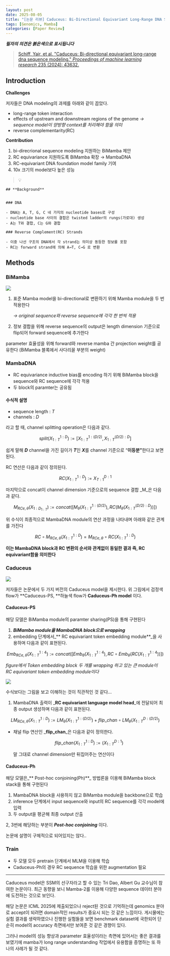 ```yaml
---
layout: post
date: 2025-08-05
title: "[논문 리뷰] Caduceus: Bi-Directional Equivariant Long-Range DNA Sequence Modeling"
tags: [Genomics, Mamba]
categories: [Paper Review]
---
```


<span class="notion-red">_**필자의 의견은 붉은색으로 표시됩니다**_</span>


> [Schiff, Yair, et al. "Caduceus: Bi-directional equivariant long-range dna sequence modeling." ](https://pmc.ncbi.nlm.nih.gov/articles/PMC12189541/)[_Proceedings of machine learning research_](https://pmc.ncbi.nlm.nih.gov/articles/PMC12189541/)[ 235 (2024): 43632.](https://pmc.ncbi.nlm.nih.gov/articles/PMC12189541/)



## Introduction


**Challenges**


저자들은 DNA modeling의 과제를 아래와 같이 꼽았다.

- long-range token interaction
- effects of upstream and downstream regions of the genome 
_→ sequence model이 양방향 context를 처리해야 함을 의미_
- reverse complementarity(RC)

**Contribution**

1. bi-direcrional sequence modeling 지원하는 BiMamba 제안
1. RC equivariance 지원하도록 BiMamba 확장 → MambaDNA
1. RC-equivariant DNA foundation model family 기여
1. 10x 크기의 model보다 높은 성능

> 💡 


	## **Background**


	### DNA

	- DNA는 A, T, G, C 네 가지의 nucleotide bases로 구성
	- nucleotide base 사이의 결합은 twisted ladder의 rungs(가로대) 생성
	- A는 T와 결합, C는 G와 결합

	### Reverse Complement(RC) Strands

	- 이중 나선 구조의 DNA에서 각 strand는 의미상 동등한 정보를 포함
	- RC는 forward strand에 의해 A→T, C→G 로 변환


## Methods



### BiMamba


![](https://prod-files-secure.s3.us-west-2.amazonaws.com/542b861c-36a8-4051-84e5-8804b6728dba/2c247d59-7815-4980-99f0-8f0d21f445a7/image.png?X-Amz-Algorithm=AWS4-HMAC-SHA256&X-Amz-Content-Sha256=UNSIGNED-PAYLOAD&X-Amz-Credential=ASIAZI2LB4666GPJQ44C%2F20250912%2Fus-west-2%2Fs3%2Faws4_request&X-Amz-Date=20250912T060116Z&X-Amz-Expires=3600&X-Amz-Security-Token=IQoJb3JpZ2luX2VjEK7%2F%2F%2F%2F%2F%2F%2F%2F%2F%2FwEaCXVzLXdlc3QtMiJGMEQCIGgWl4xew8h7HR6ZAIxETcYoxZacVyvmdzN2YRPzbevOAiANM6xdEKsUk1jrh6j5eXV0RlFj%2F3vqkqbIB5t9BeXIbir%2FAwgnEAAaDDYzNzQyMzE4MzgwNSIMhFAoMDho3ygPagbCKtwDdznb5cP2vvSNUKq7GGWMown0tKt9zBsCKqE3Ibimhf0OZa%2BvVEt%2BNo3XCxUU184MueR7l%2FcUbSYVJgWCg8HCP%2FO%2BORICPGXKd3qqqXCWeLwKv4EoPbWxh8kLmBSwkWR%2BHOHdcsD5G5NflDj1%2Bfmkj%2BLk3ZIJUk3HEZtg10b0Sn%2BC%2F%2FK%2FtqKVw9UaIg83woFDMX%2B3TCQ8pVrbEDxPISjXft8wjBp5oCcsyip08DhiZm7eP3QkGPk%2BM49oMNE0in8NrArZEB0OAFzO7S4QMWNSFLx8Resn%2F4h7Zwbh83XddPasCBxxhIi18KeLSHMyiDBMta59FOxrVc6YXeUF8LvTGE6WELjnY8%2Bmy4%2F6JODxv2dwUvGfV25Qh1Rs13FKa134dw7Q4nIPo7ptZ%2FFbZc%2BrMOqeSveiuug%2BCTmgOBUStxloslN8gAevudfyHc509Tz0Jfcs28ff%2Fga4L2GUdhuZzMZ7w%2FXDN9mf8SrHXFVqEAkRUKlX%2FJzC%2B8Eo5%2BXd5sZcMZWl0rLJCKhhqs7ENUPPl7ZRvGfnmtGnFHCoPVAHj6tM610OXlqG%2BhkuoQvlS4CPUndEvFZINBz1JUF1aWkrGAd9VajMvdzCe4O26gvvtit1rftRj1aGC1y5b3kwiuqOxgY6pgELwG88Sk9FH6sXEYyVX67kTasK%2B3wywqMBkOS6H%2F4TLXsSaVpt7k887MqG7LGK0YMasI6sZp7c7puVOyMk6haHLYbaXmaXDk9fAEQyqYZYVW9ZJSsEQ1547e3ktvkXT7Yd0g3bxGgVJV8ZVfjY9uRMqR7EfJCOt35miR%2FmVHWnk8A22Ow2rB5WonD7J%2ByhMZ7Pe2iqHk8g7VmMH2lm1fQXpU8%2Bp5z%2B&X-Amz-Signature=5193a5c847d949d0523d41d82f63ebcc20db5735b752a3717c52702f07298582&X-Amz-SignedHeaders=host&x-amz-checksum-mode=ENABLED&x-id=GetObject)

1. 표준 Mamba model을 bi-directional로 변환하기 위해 Mamba module을 두 번 적용한다

	_→ original sequence와 reverse sequence에 각각 한 번씩 적용_

1. 정보 결합을 위해 reverse sequence의 output은 length dimension 기준으로 flip되어 forward sequence에 추가한다

parameter 효율성을 위해 forward와 reverse mamba 간 projection weight를 공유한다 (BiMamba 블록에서 사다리꼴 부분의 weight)



### MambaDNA

- RC equivariance inductive bias를 encoding 하기 위해 BiMamba block을 sequence와 RC sequence에 각각 적용
- 두 block의 paramter는 공유됨


#### 수식적 설명

- sequence length : _T_
- channels : _D_

라고 할 때,  channel splitting operation은 다음과 같다.


$$
split(X^{1:D}_{1:T}):=[X^{1:(D/2)}_{1:T},X^{(D/2):D}_{1:T}]
$$


<span class="notion-red">쉽게 말해 </span><span class="notion-red">_**D**_</span><span class="notion-red"> channel을 가진 길이가 </span><span class="notion-red">_**T**_</span><span class="notion-red">인 </span><span class="notion-red">_**X**_</span><span class="notion-red">를 channel 기준으로 “</span><span class="notion-red">**이등분”**</span><span class="notion-red">한다고 보면 된다.</span>


RC 연산은 다음과 같이 정의된다.


$$
RC(X^{1:D}_{1:T}):=X^{D:1}_{T:1}
$$


마지막으로 concat이 channel dimension 기준으로의 sequence 결합 _M_은 다음과 같다.


$$
M_{RCe,\theta}(X_{1:D_{1:T}}):=concat([M_{\theta}(X^{1:(D/2)}_{1:T}),RC(M_{\theta}(X^{(D/2):D}_{1:T}))])
$$


위 수식이 최종적으로 MambaDNA module의 연산 과정을 나타내며 아래와 같은 관계를 가진다


$$
RC\circ M_{RCe,\theta}(X^{1:D}_{1:T}) = M_{RCe,\theta} \circ RC(X^{1:D}_{1:T})
$$


**이는 MambaDNA block과 RC 변환의 순서와 관계없이 동일한 결과 즉, RC equivariant함을 의미한다**



### Caduceus


![](https://prod-files-secure.s3.us-west-2.amazonaws.com/542b861c-36a8-4051-84e5-8804b6728dba/f94a60d7-8145-473b-aef9-7c68d3ec604a/image.png?X-Amz-Algorithm=AWS4-HMAC-SHA256&X-Amz-Content-Sha256=UNSIGNED-PAYLOAD&X-Amz-Credential=ASIAZI2LB4666GPJQ44C%2F20250912%2Fus-west-2%2Fs3%2Faws4_request&X-Amz-Date=20250912T060116Z&X-Amz-Expires=3600&X-Amz-Security-Token=IQoJb3JpZ2luX2VjEK7%2F%2F%2F%2F%2F%2F%2F%2F%2F%2FwEaCXVzLXdlc3QtMiJGMEQCIGgWl4xew8h7HR6ZAIxETcYoxZacVyvmdzN2YRPzbevOAiANM6xdEKsUk1jrh6j5eXV0RlFj%2F3vqkqbIB5t9BeXIbir%2FAwgnEAAaDDYzNzQyMzE4MzgwNSIMhFAoMDho3ygPagbCKtwDdznb5cP2vvSNUKq7GGWMown0tKt9zBsCKqE3Ibimhf0OZa%2BvVEt%2BNo3XCxUU184MueR7l%2FcUbSYVJgWCg8HCP%2FO%2BORICPGXKd3qqqXCWeLwKv4EoPbWxh8kLmBSwkWR%2BHOHdcsD5G5NflDj1%2Bfmkj%2BLk3ZIJUk3HEZtg10b0Sn%2BC%2F%2FK%2FtqKVw9UaIg83woFDMX%2B3TCQ8pVrbEDxPISjXft8wjBp5oCcsyip08DhiZm7eP3QkGPk%2BM49oMNE0in8NrArZEB0OAFzO7S4QMWNSFLx8Resn%2F4h7Zwbh83XddPasCBxxhIi18KeLSHMyiDBMta59FOxrVc6YXeUF8LvTGE6WELjnY8%2Bmy4%2F6JODxv2dwUvGfV25Qh1Rs13FKa134dw7Q4nIPo7ptZ%2FFbZc%2BrMOqeSveiuug%2BCTmgOBUStxloslN8gAevudfyHc509Tz0Jfcs28ff%2Fga4L2GUdhuZzMZ7w%2FXDN9mf8SrHXFVqEAkRUKlX%2FJzC%2B8Eo5%2BXd5sZcMZWl0rLJCKhhqs7ENUPPl7ZRvGfnmtGnFHCoPVAHj6tM610OXlqG%2BhkuoQvlS4CPUndEvFZINBz1JUF1aWkrGAd9VajMvdzCe4O26gvvtit1rftRj1aGC1y5b3kwiuqOxgY6pgELwG88Sk9FH6sXEYyVX67kTasK%2B3wywqMBkOS6H%2F4TLXsSaVpt7k887MqG7LGK0YMasI6sZp7c7puVOyMk6haHLYbaXmaXDk9fAEQyqYZYVW9ZJSsEQ1547e3ktvkXT7Yd0g3bxGgVJV8ZVfjY9uRMqR7EfJCOt35miR%2FmVHWnk8A22Ow2rB5WonD7J%2ByhMZ7Pe2iqHk8g7VmMH2lm1fQXpU8%2Bp5z%2B&X-Amz-Signature=8548d522779705e8e08118456d45ef5b875912b37723b9753a26ab32f3116f7c&X-Amz-SignedHeaders=host&x-amz-checksum-mode=ENABLED&x-id=GetObject)


저자들은 논문에서 두 가지 버전의 Caduceus model을 제시한다. 위 그림에서 검정색 flow가 **Caduceus-PS, **하늘색 flow가 **Caduceus-Ph model** 이다.



#### Caduceus-PS


해당 모델은 BiMamba module의 paramter sharing(PS)을 통해 구현된다

1. _**BiMamba module을 MambaDNA block으로 wrapping**_
1. embedding 단계에서_** RC equivariant token embedding module**_을 사용하며 다음과 같이 표현된다.

$$
Emb_{RCe,\theta}(X^{1:4}_{1:T}):=concat([Emb_{\theta}(X^{1:4}_{1:T}),RC \circ Emb_{\theta}(RC(X^{1:4}_{1:T}))])
$$


_figure에서 Token embedding block 두 개를 wrapping 하고 있는 큰 module이 RC equivariant token embedding module이다_


![](https://prod-files-secure.s3.us-west-2.amazonaws.com/542b861c-36a8-4051-84e5-8804b6728dba/b175e4da-71eb-4e91-8c23-a06dabe673c9/image.png?X-Amz-Algorithm=AWS4-HMAC-SHA256&X-Amz-Content-Sha256=UNSIGNED-PAYLOAD&X-Amz-Credential=ASIAZI2LB4666GPJQ44C%2F20250912%2Fus-west-2%2Fs3%2Faws4_request&X-Amz-Date=20250912T060117Z&X-Amz-Expires=3600&X-Amz-Security-Token=IQoJb3JpZ2luX2VjEK7%2F%2F%2F%2F%2F%2F%2F%2F%2F%2FwEaCXVzLXdlc3QtMiJGMEQCIGgWl4xew8h7HR6ZAIxETcYoxZacVyvmdzN2YRPzbevOAiANM6xdEKsUk1jrh6j5eXV0RlFj%2F3vqkqbIB5t9BeXIbir%2FAwgnEAAaDDYzNzQyMzE4MzgwNSIMhFAoMDho3ygPagbCKtwDdznb5cP2vvSNUKq7GGWMown0tKt9zBsCKqE3Ibimhf0OZa%2BvVEt%2BNo3XCxUU184MueR7l%2FcUbSYVJgWCg8HCP%2FO%2BORICPGXKd3qqqXCWeLwKv4EoPbWxh8kLmBSwkWR%2BHOHdcsD5G5NflDj1%2Bfmkj%2BLk3ZIJUk3HEZtg10b0Sn%2BC%2F%2FK%2FtqKVw9UaIg83woFDMX%2B3TCQ8pVrbEDxPISjXft8wjBp5oCcsyip08DhiZm7eP3QkGPk%2BM49oMNE0in8NrArZEB0OAFzO7S4QMWNSFLx8Resn%2F4h7Zwbh83XddPasCBxxhIi18KeLSHMyiDBMta59FOxrVc6YXeUF8LvTGE6WELjnY8%2Bmy4%2F6JODxv2dwUvGfV25Qh1Rs13FKa134dw7Q4nIPo7ptZ%2FFbZc%2BrMOqeSveiuug%2BCTmgOBUStxloslN8gAevudfyHc509Tz0Jfcs28ff%2Fga4L2GUdhuZzMZ7w%2FXDN9mf8SrHXFVqEAkRUKlX%2FJzC%2B8Eo5%2BXd5sZcMZWl0rLJCKhhqs7ENUPPl7ZRvGfnmtGnFHCoPVAHj6tM610OXlqG%2BhkuoQvlS4CPUndEvFZINBz1JUF1aWkrGAd9VajMvdzCe4O26gvvtit1rftRj1aGC1y5b3kwiuqOxgY6pgELwG88Sk9FH6sXEYyVX67kTasK%2B3wywqMBkOS6H%2F4TLXsSaVpt7k887MqG7LGK0YMasI6sZp7c7puVOyMk6haHLYbaXmaXDk9fAEQyqYZYVW9ZJSsEQ1547e3ktvkXT7Yd0g3bxGgVJV8ZVfjY9uRMqR7EfJCOt35miR%2FmVHWnk8A22Ow2rB5WonD7J%2ByhMZ7Pe2iqHk8g7VmMH2lm1fQXpU8%2Bp5z%2B&X-Amz-Signature=36b0b62bfffa6851dfe0fff69b1b7dcbf57b3ad10f49c7236f6a2326d9340be9&X-Amz-SignedHeaders=host&x-amz-checksum-mode=ENABLED&x-id=GetObject)


<span class="notion-red">수식보다는 그림을 보고 이해하는 것이 직관적인 것 같다…</span>

1. MambaDNA 출력이 _**RC equivariant language model head**_에 전달되어 최종 output 생성하며 다음과 같이 표현된다.

$$
LM_{RCe,\theta}(X^{1:D}_{1:T}):= LM_{\theta}(X^{1:(D/2)}_{1:T})+flip\_chan\circ LM_{\theta}(X^{D:(D/2)}_{1:T})
$$

- 채널 flip 연산인 _**flip\_chan**_은 다음과 같이 정의한다.

	$$
	flip\_chan(X^{1:D}_{1:T}):=(X^{D:1}_{1:T})
	$$


	말 그대로 channel dimension만 뒤집어주는 연산이다



#### Caduceus-Ph


해당 모델은_** Post-hoc conjoining(Ph)**_ 방법론을 이용해 BiMamba block stack을 통해 구현된다

1. MambaDNA block을 사용하지 않고 BiMamba module을 backbone으로 학습
1. inference 단계에서 input sequence와 input의 RC sequence를 각각 model에 입력
1. 두 output을 평균해 최종 output 산출

2, 3번에 해당하는 부분이 _**Post-hoc conjoining**_ 이다.


<span class="notion-red">논문에 설명이 구체적으로 되어있지는 않다..</span>



### Train

- 두 모델 모두 pretrain 단계에서 MLM을 이용해 학습
- Caduceus-Ph의 경우 RC sequence 학습을 위한 augmentation 필요

---


<span class="notion-red">Caduceus model은 SSM의 선구자라고 할 수 있는 Tri Dao, Albert Gu 교수님이 참여한 논문이다. 최근 동향을 보니 Mamba-2를 이용해 다양한 sequence 데이터 분야에 도전하는 것으로 보인다.</span>


<span class="notion-red">해당 논문은 ICML 2025에 제출되었으나 reject된 것으로 기억하는데 genomics 분야로 accept이 되려면 domain적인 results가 중요시 되는 것 같은 느낌이다. 게시물에는 실험 결과를 생략하였으나 진행한 실험들을 보면 benchmark dataset에 국한되어 단순히 model의 accuracy 측면에서만 보여준 것 같은 경향이 있다.</span>


<span class="notion-red">그러나 model의 성능 향상과 parameter 효율성이라는 측면에 있어서는 좋은 결과를 보였기에 mamba가 long range understanding 작업에서 유용함을 증명하는 또 하나의 사례가 될 것 같다.</span>

